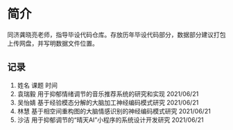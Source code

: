 # 简介
同济龚晓亮老师，指导毕设代码仓库。存放历年毕设代码部分，数据部分建议打包上传网盘，并写明数据文件位置。
## 记录 
1. 姓名                          课题                                时间
2. 袁瑞毅      用于抑郁情绪调节的音乐推荐系统的研究和实现          2021/06/21
3. 吴怡婧      基于经验模态分解的大脑加工神经编码模式研究          2021/06/21
4. 林慧        基于相空间重构图的大脑情感识别的神经编码模式研究    2021/06/21
5. 沙洁        用于抑郁调节的“晴天AI”小程序的系统设计开发研究      2021/06/21
